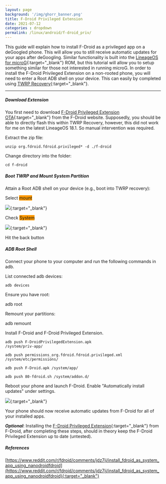 ```yaml
---
layout: page
background: '/img/ghorr_banner.png'
title: F-Droid Privileged Extension
date: 2021-07-12
categories : dropdown
permalink: /linux/android/f-droid_priv/
---
```


This guide will explain how to install F-Droid as a privileged app on a deGoogled phone.  This will allow you to still receive automatic updates for your apps after deGoogling.  Similar functionality is built into the [LineageOS for microG](https://lineage.microg.org){:target="_blank"} ROM, but this tutorial will allow you to setup something similar for those not interested in running microG.  In order to install the F-Droid Privileged Extension on a non-rooted phone, you will need to enter a Root ADB shell on your device.  This can easily by completed using [TWRP Recovery](https://twrp.me){:target="_blank"}.

____________________________________

##### Download Extension

You first need to download [F-Droid Privileged Extension OTA](https://f-droid.org/en/packages/org.fdroid.fdroid.privileged.ota){:target="_blank"} from the F-Droid website.  Supposedly, you should be able to directly flash this within TWRP Recovery, however, this did not work for me on the latest LineageOS 18.1.  So manual intervention was required.

Extract the zip file:

<code>unzip org.fdroid.fdroid.privileged* -d ./f-droid</code>

Change directory into the folder:

<code>cd f-droid</code>

##### Boot TWRP and Mount System Partition

Attain a Root ADB shell on your device (e.g., boot into TWRP recovery):

Select <span style="background-color: #ff9900;">mount</span>

[![](../../../img/linux/android/f-droid_priv_01_sm.jpg)](../../../img/linux/android/f-droid_priv_01.jpg){:target="_blank"}

Check <span style="background-color: #ff9900;">System</span>

[![](../../../img/linux/android/f-droid_priv_02_sm.jpg)](../../../img/linux/android/f-droid_priv_02.jpg){:target="_blank"}

Hit the back button

##### ADB Root Shell

Connect your phone to your computer and run the following commands in adb.

List connected adb devices:

<code>adb devices</code>

Ensure you have root:

adb root

Remount your partitions:

adb remount

Install F-Droid and F-Droid Privileged Extension.

<code>adb push F-DroidPrivilegedExtension.apk /system/priv-app/</code>

<code>adb push permissions_org.fdroid.fdroid.privileged.xml /system/etc/permissions/</code>

<code>adb push F-Droid.apk /system/app/</code>

<code>adb push 80-fdroid.sh /system/addon.d/</code>

Reboot your phone and launch F-Droid.  Enable "Automatically install updates" under settings.

[![](../../../img/linux/android/f-droid_priv_03_sm.jpg)](../../../img/linux/android/f-droid_priv_03.jpg){:target="_blank"}

Your phone should now receive automatic updates from F-Droid for all of your installed apps.

***Optional***: Installing the [F-Droid Privileged Extension](https://f-droid.org/en/packages/org.fdroid.fdroid.privileged){:target="_blank"} from F-Droid, after completing these steps, should in theory keep the F-Droid Privileged Extension up to date (untested).

##### References

[https://www.reddit.com/r/fdroid/comments/jdz7ij/install_fdroid_as_system_app_using_nanodroidfdroid](https://www.reddit.com/r/fdroid/comments/jdz7ij/install_fdroid_as_system_app_using_nanodroidfdroid){:target="_blank"}
